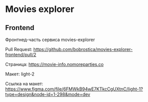 # Movies explorer

## Frontend

Фронтнед-часть сервиса movies-explorer

Pull Request: https://github.com/bobrostica/movies-explorer-frontend/pull/2

Страница: https://movie-info.nomoreparties.co

Макет: light-2

Ссылка на макет: https://www.figma.com/file/6FMWkB94wE7KTkcCgUXtnC/light-1?type=design&node-id=1-298&mode=dev
